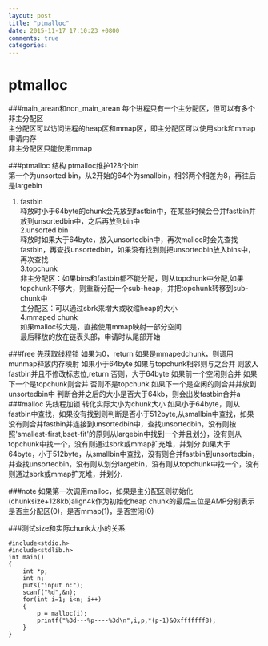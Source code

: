 ```yaml
---
layout: post
title: "ptmalloc"
date: 2015-11-17 17:10:23 +0800
comments: true
categories: 
---
```

# ptmalloc


###main_arean和non_main_arean
每个进程只有一个主分配区，但可以有多个非主分配区  
主分配区可以访问进程的heap区和mmap区，即主分配区可以使用sbrk和mmap申请内存  
非主分配区只能使用mmap  

###ptmalloc 结构
ptmalloc维护128个bin  
第一个为unsorted bin，从2开始的64个为smallbin，相邻两个相差为8，再往后是largebin  
1. fastbin  
释放时小于64byte的chunk会先放到fastbin中，在某些时候会合并fastbin并放到unsortedbin中，之后再放到bin中  
2.unsorted bin  
释放时如果大于64byte，放入unsortedbin中，再次malloc时会先查找fastbin，再查找unsortedbin，如果没有找到则把unsortedbin放入bins中，再次查找  
3.topchunk  
非主分配区：如果bins和fastbin都不能分配，则从topchunk中分配,如果topchunk不够大，则重新分配一个sub-heap，并把topchunk转移到sub-chunk中  
主分配区：可以通过sbrk来增大或收缩heap的大小  
4.mmaped chunk  
如果malloc较大是，直接使用mmap映射一部分空间  
最后释放的放在链表头部，申请时从尾部开始  

###free
    先获取线程锁
    如果为0，return
    如果是mmapedchunk，则调用munmap释放内存映射
    如果小于64byte
        如果与topchunk相邻则与之合并
        则放入fastbin并且不修改标志位,return
    否则，大于64byte
        如果前一个空闲则合并
        如果下一个是topchunk则合并
        否则不是topchunk
            如果下一个是空闲的则合并并放到unsortedbin中
        判断合并之后的大小是否大于64kb，则会出发fastbin合并a
###malloc
    先线程加锁
    转化实际大小为chunk大小
    如果小于64byte，则从fastbin中查找，如果没有找到则判断是否小于512byte,从smallbin中查找，如果没有则合并fastbin并连接到unsortedbin中，查找unsortedbin，没有则按照'smallest-first,bset-fit'的原则从largebin中找到一个并且划分，没有则从topchunk中找一个，没有则通过sbrk或mmap扩充堆，并划分
    如果大于64byte，小于512byte，从smallbin中查找，没有则合并fastbin到unsortedbin，并查找unsortedbin，没有则从划分largebin，没有则从topchunk中找一个，没有则通过sbrk或mmap扩充堆，并划分.
    
###note
如果第一次调用malloc，如果是主分配区则初始化(chunksize+128kb)align4k作为初始化heap
chunk的最后三位是AMP分别表示是否主分配区(0)，是否mmap(1)，是否空闲(0)

###测试size和实际chunk大小的关系

    #include<stdio.h>
    #include<stdlib.h>
    int main()
    {
    	int *p;
    	int n;
    	puts("input n:");
    	scanf("%d",&n);
    	for(int i=1; i<n; i++)
    	{
    		p = malloc(i);
    		printf("%3d---%p----%3d\n",i,p,*(p-1)&0xfffffff8);
    	}
    }
    
